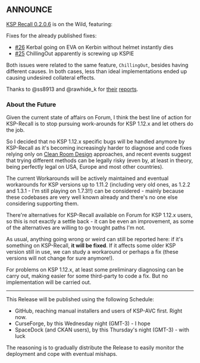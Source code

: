 ## ANNOUNCE

[KSP Recall 0.2.0.6](https://github.com/net-lisias-ksp/KSP-Recall/releases/tag/RELEASE%2F0.2.0.6) is on the Wild, featuring:

Fixes for the already published fixes:

- [#26](https://github.com/net-lisias-ksp/KSP-Recall/issues/26) Kerbal going on EVA on Kerbin without helmet instantly dies
- [#25](https://github.com/net-lisias-ksp/KSP-Recall/issues/25) ChillingOut apparently is screwing up KSPIE

Both issues were related to the same feature, `ChillingOut`, besides having different causes. In both cases, less than ideal implementations ended up causing undesired collateral effects.

Thanks to @ss8913 and @rawhide_k for [their](https://forum.kerbalspaceprogram.com/index.php?/topic/192048-18/&do=findComment&comment=4010273) [reports](https://forum.kerbalspaceprogram.com/index.php?/topic/192048-18/&do=findComment&comment=4010617).

### About the Future

Given the current state of affairs on Forum, I think the best line of action for KSP-Recall is to stop pursuing work-arounds for KSP 1.12.x and let others do the job.

So I decided that no KSP 1.12.x specific bugs will be handled anymore by KSP-Recall as it's becoming increasingly harder to diagnose and code fixes relying only on [Clean Room Design](https://en.wikipedia.org/wiki/Clean_room_design) approaches, and recent events suggest that trying different methods can be legally risky (even by, at least in theory, being perfectly legal on USA, Europe and most other countries). 

The current Workarounds will be actively maintained and eventual workarounds for KSP versions up to 1.11.2 (including very old ones, as 1.2.2 and 1.3.1 - I'm still playing on 1.7.3!!) can be considered - mainly because these codebases are very well known already and there's no one else considering supporting them.

There're alternatives for KSP-Recall available on Forum for KSP 1.12.x users, so this is not exactly a settle back - it can be even an improvement, as some of the alternatives are willing to go trought paths I'm not.

As usual, anything going wrong or weird can still be reported here: if it's something on KSP-Recall, **it will be fixed**. If it affects some older KSP version still in use, we can study a workaround or perhaps a fix (these versions will not change for sure anymore!).

For problems on KSP 1.12.x, at least some preliminary diagnosing can be carry out, making easier for some third-party to code a fix. But no implementation will be carried out.

- - - 

This Release will be published using the following Schedule:

* GitHub, reaching manual installers and users of KSP-AVC first. Right now.
* CurseForge, by this Wednesday night (GMT-3) - I hope
* SpaceDock (and CKAN users), by this Thursday's night (GMT-3) - with luck

The reasoning is to gradually distribute the Release to easily monitor the deployment and cope with eventual mishaps.
